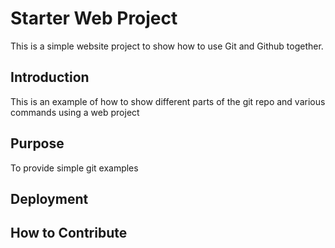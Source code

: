 # Starter Web Project

This is a simple website project to show how to use Git and Github together.

## Introduction

This is an example of how to show different parts of the git repo and various commands using a web project

## Purpose

To provide simple git examples

## Deployment
## How to Contribute
